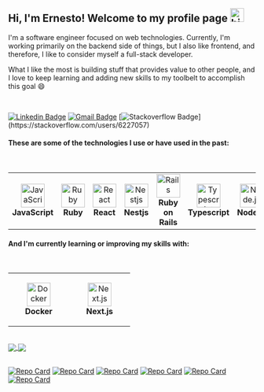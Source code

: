 ## Hi, I'm Ernesto! Welcome to my profile page <img src="https://user-images.githubusercontent.com/1303154/88677602-1635ba80-d120-11ea-84d8-d263ba5fc3c0.gif" width="28px" alt="hi">

I'm a software engineer focused on web technologies. Currently, I'm working primarily on the backend side of things, but I also like frontend, and therefore, I like to consider myself a full-stack developer.

What I like the most is building stuff that provides value to other people, and I love to keep learning and adding new skills to my toolbelt to accomplish this goal 😄
<br/>


<br/>

[![Linkedin Badge](https://img.shields.io/badge/Ernesto-0e76a8?style=flat&labelColor=0e76a8&logo=linkedin&logoColor=white)](https://www.linkedin.com/in/ernesto-gimeno-sanchez/)
[![Gmail Badge](https://img.shields.io/badge/Gmail-D14836?style=flat&logo=gmail&logoColor=white)](mailto:ergisandev@gmail.com)
[![Stackoverflow Badge](https://img.shields.io/badge/-Stackoverflow-FE7A16?style=flat&logo=stack-overflow&logoColor=white")](https://stackoverflow.com/users/6227057)

#### These are some of the technologies I use or have used in the past: 

<br/>


<table>
   <tr>
      <td align="center"height="108px" width="108px">
         <img
            src="https://cdn.jsdelivr.net/gh/devicons/devicon/icons/javascript/javascript-plain.svg"
            width="48"
            height="48"
            alt="JavaScript"
            />
         <br /><strong>JavaScript</strong>
      </td>
      <td align="center"height="108px" width="108px">
         <img
            src="https://cdn.jsdelivr.net/gh/devicons/devicon/icons/ruby/ruby-original.svg"
            width="48"
            height="48"
            alt="Ruby"
            />
         <br /><strong>Ruby</strong>
      </td>
      <td align="center"height="108px" width="108px">
         <img
            src="https://cdn.jsdelivr.net/gh/devicons/devicon/icons/react/react-original.svg"
            width="48"
            height="48"
            alt="React"
            />
         <br /><strong>React</strong>
      </td>
      <td align="center"height="108px" width="108px">
         <img
            src="https://cdn.jsdelivr.net/gh/devicons/devicon@latest/icons/nestjs/nestjs-original.svg"
            width="48"
            height="48"
            alt="Nestjs"
            />
         <br /><strong>Nestjs</strong>
      </td>
      <td align="center"height="108px" width="108px">
         <img
            src="https://cdn.jsdelivr.net/gh/devicons/devicon/icons/rails/rails-plain-wordmark.svg"
            width="48"
            height="48"
            alt="Rails"
            />
         <br /><strong>Ruby on Rails</strong>
      </td>
      <td align="center"height="108px" width="108px">
         <img
            src="https://cdn.jsdelivr.net/gh/devicons/devicon/icons/typescript/typescript-original.svg"
            width="48"
            height="48"
            alt="Typescript"
            />
         <br /><strong>Typescript</strong>
      </td>
      <td align="center"height="108px" width="108px">
         <img
            src="https://cdn.jsdelivr.net/gh/devicons/devicon/icons/nodejs/nodejs-original.svg"
            width="48"
            height="48"
            alt="Node.js"
            />
         <br /><strong>Node.js</strong>
      </td>
      <td align="center" height="108px" width="108px">
         <img
            src="https://cdn.jsdelivr.net/gh/devicons/devicon/icons/html5/html5-plain.svg"
            width="48"
            height="48"
            alt="HTML"
            />
         <br /><strong>HTML5</strong>
      </td>
      <td align="center"height="108px" width="108px">
         <img
            src="https://cdn.jsdelivr.net/gh/devicons/devicon/icons/css3/css3-plain.svg"
            width="48"
            height="48"
            alt="CSS3"
            />
         <br /><strong>CSS3</strong>
      </td>
   </tr>
</table>

#### And I'm currently learning or improving my skills with:
<br/>

<table>
   <tr>
      <td align="center"height="108px" width="108px">
         <img
            src="https://cdn.jsdelivr.net/gh/devicons/devicon/icons/docker/docker-original.svg"
            width="48"
            height="48"
            alt="Docker"
            />
         <br /><strong>Docker</strong>
      </td>
      <td align="center"height="108px" width="108px">
         <img
            src="https://cdn.jsdelivr.net/gh/devicons/devicon/icons/nextjs/nextjs-original-wordmark.svg"
            width="48"
            height="48"
            alt="Next.js"
            />
         <br /><strong>Next.js</strong>
     </td>
   </tr>
</table>

<br/>

<div>
   <a href="https://github.com/anuraghazra/github-readme-stats">
   <img align="center" src="https://github-readme-stats.vercel.app/api/top-langs/?username=egimenos&exclude_repo=ci_uoc&count_private=true" />
   </a>
   <a href="https://github.com/anuraghazra/convoychat">
   <img align="center" src="https://github-readme-stats.vercel.app/api?username=egimenos&count_private=true&show_icons=true&hide=contribs,stars&include_all_commits=false" />
   </a>
</div>




<br/>


[![Repo Card](https://github-readme-stats.vercel.app/api/pin/?username=egimenos&repo=notion-db-bookmark-extension&show_owner=true&theme=yeblu)](https://github.com/egimenos/notion-db-bookmark-extension)
[![Repo Card](https://github-readme-stats.vercel.app/api/pin/?username=egimenos&repo=local_playlists_player&show_owner=true&theme=yeblu)](https://github.com/egimenos/local_playlists_player)
[![Repo Card](https://github-readme-stats.vercel.app/api/pin/?username=egimenos&repo=dailyjourney-angular&show_owner=true&theme=yeblu)](https://github.com/egimenos/dailyjourney-angular)
[![Repo Card](https://github-readme-stats.vercel.app/api/pin/?username=egimenos&repo=dailyjourneyapi&show_owner=true&theme=yeblu)](https://github.com/egimenos/dailyjourneyapi)
[![Repo Card](https://github-readme-stats.vercel.app/api/pin/?username=egimenos&repo=albums-reviews&show_owner=true&theme=yeblu)](https://github.com/egimenos/albums-reviews)
[![Repo Card](https://github-readme-stats.vercel.app/api/pin/?username=egimenos&repo=spotify-playlist-reviews-extension&show_owner=true&theme=yeblu)](https://github.com/egimenos/spotify-playlist-reviews-extension)
